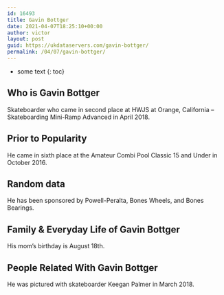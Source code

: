 ```yaml
---
id: 16493
title: Gavin Bottger
date: 2021-04-07T18:25:10+00:00
author: victor
layout: post
guid: https://ukdataservers.com/gavin-bottger/
permalink: /04/07/gavin-bottger/
---
```


* some text
{: toc}


## Who is Gavin Bottger



Skateboarder who came in second place at HWJS at Orange, California &#8211; Skateboarding Mini-Ramp Advanced in April 2018.

                
                
                
## Prior to Popularity



He came in sixth place at the Amateur Combi Pool Classic 15 and Under in October 2016.

                
                
                
## Random data



He has been sponsored by Powell-Peralta, Bones Wheels, and Bones Bearings. 

                
                
                
## Family & Everyday Life of Gavin Bottger



His mom&#8217;s birthday is August 18th.

                
                
                
## People Related With Gavin Bottger



He was pictured with skateboarder Keegan Palmer in March 2018.

                
              
            
          
          
          